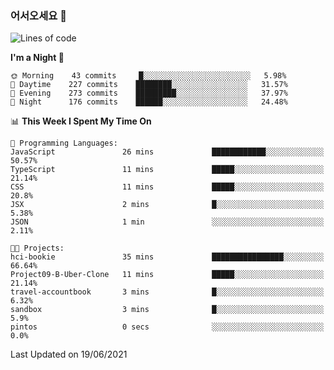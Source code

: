 ### 어서오세요 👋

<!--START_SECTION:waka-->
![Lines of code](https://img.shields.io/badge/From%20Hello%20World%20I%27ve%20Written-375392%20lines%20of%20code-blue)

**I'm a Night 🦉** 

```text
🌞 Morning    43 commits     █░░░░░░░░░░░░░░░░░░░░░░░░   5.98% 
🌆 Daytime    227 commits    ████████░░░░░░░░░░░░░░░░░   31.57% 
🌃 Evening    273 commits    █████████░░░░░░░░░░░░░░░░   37.97% 
🌙 Night      176 commits    ██████░░░░░░░░░░░░░░░░░░░   24.48%

```


📊 **This Week I Spent My Time On** 

```text
💬 Programming Languages: 
JavaScript               26 mins             ████████████░░░░░░░░░░░░░   50.57% 
TypeScript               11 mins             █████░░░░░░░░░░░░░░░░░░░░   21.14% 
CSS                      11 mins             █████░░░░░░░░░░░░░░░░░░░░   20.8% 
JSX                      2 mins              █░░░░░░░░░░░░░░░░░░░░░░░░   5.38% 
JSON                     1 min               ░░░░░░░░░░░░░░░░░░░░░░░░░   2.11%

🐱‍💻 Projects: 
hci-bookie               35 mins             ████████████████░░░░░░░░░   66.64% 
Project09-B-Uber-Clone   11 mins             █████░░░░░░░░░░░░░░░░░░░░   21.14% 
travel-accountbook       3 mins              █░░░░░░░░░░░░░░░░░░░░░░░░   6.32% 
sandbox                  3 mins              █░░░░░░░░░░░░░░░░░░░░░░░░   5.9% 
pintos                   0 secs              ░░░░░░░░░░░░░░░░░░░░░░░░░   0.0%

```


 Last Updated on 19/06/2021
<!--END_SECTION:waka-->
